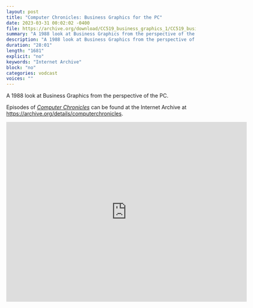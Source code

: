 ```yaml
---
layout: post
title: "Computer Chronicles: Business Graphics for the PC"
date: 2023-03-31 00:02:02 -0400
file: https://archive.org/download/CC519_business_graphics_1/CC519_business_graphics_1_512kb.mp4
summary: "A 1988 look at Business Graphics from the perspective of the PC."
description: "A 1988 look at Business Graphics from the perspective of the PC."
duration: "28:01"
length: "1681"
explicit: "no" 
keywords: "Internet Archive"
block: "no" 
categories: vodcast
voices: ""
---
```


A 1988 look at Business Graphics from the perspective of the PC.

Episodes of [*Computer Chronicles*](https://archive.org/search?query=collection%3A%28computerchronicles%29+AND+mediatype%3A%28movies%29+NOT+%28Subject%3A%28arabic%29+OR+Subject%3A%28spanish%29+OR+Subject%3A%28french%29+OR+title%3A%28Random+Access%29+OR+title%3A%28Buyers+Guide%29+OR+title%3A%28Buying+Guide%29+OR+title%3A%28French%29+OR+title%3A%28Arabic%29+OR+title%3A%28Spanish%29+OR+title%3A%28Kildall%29+OR+title%3A%28EXPO%29+OR+title%3A%28ETRE%29+OR+title%3A%28COMDEX%29+OR+title%3A%28Exhibition%29+OR+title%3A%28CES%29+OR+title%3A%28Awards%29%29&sort=date) can be found at the Internet Archive at <https://archive.org/details/computerchronicles>.

<iframe src="https://archive.org/embed/CC520_business_graphics_2" width="640" height="480" frameborder="0" webkitallowfullscreen="true" mozallowfullscreen="true" allowfullscreen></iframe>
